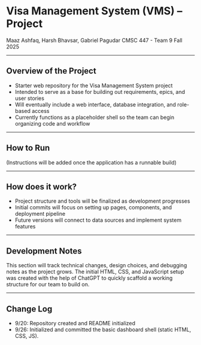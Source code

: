 # Visa Management System (VMS) – Project
Maaz Ashfaq, Harsh Bhavsar, Gabriel Pagudar
CMSC 447 - Team 9
Fall 2025

------------------------------------
Overview of the Project
------------------------------------
- Starter web repository for the Visa Management System project  
- Intended to serve as a base for building out requirements, epics, and user stories  
- Will eventually include a web interface, database integration, and role-based access  
- Currently functions as a placeholder shell so the team can begin organizing code and workflow  

------------------------------------
How to Run
------------------------------------
(Instructions will be added once the application has a runnable build)  

------------------------------------
How does it work?
------------------------------------
- Project structure and tools will be finalized as development progresses  
- Initial commits will focus on setting up pages, components, and deployment pipeline  
- Future versions will connect to data sources and implement system features  

------------------------------------
Development Notes
------------------------------------
This section will track technical changes, design choices, and debugging notes as the project grows. 
The initial HTML, CSS, and JavaScript setup was created with the help of ChatGPT to quickly scaffold a working structure for our team to build on.

------------------------------------
Change Log
------------------------------------
- 9/20: Repository created and README initialized  
- 9/26: Initialized and committed the basic dashboard shell (static HTML, CSS, JS).
